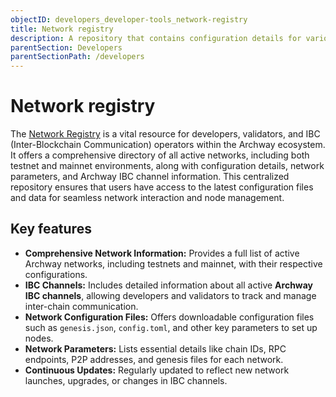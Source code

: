 ```yaml
---
objectID: developers_developer-tools_network-registry
title: Network registry
description: A repository that contains configuration details for various Archway blockchain networks, including mainnet, testnet, and dev networks.
parentSection: Developers
parentSectionPath: /developers
---
```


# Network registry

The [Network Registry](https://github.com/archway-network/networks) is a vital resource for developers, validators, and IBC (Inter-Blockchain Communication) operators within the Archway ecosystem. It offers a comprehensive directory of all active networks, including both testnet and mainnet environments, along with configuration details, network parameters, and Archway IBC channel information. This centralized repository ensures that users have access to the latest configuration files and data for seamless network interaction and node management.

## Key features

- **Comprehensive Network Information:** Provides a full list of active Archway networks, including testnets and mainnet, with their respective configurations.
- **IBC Channels:** Includes detailed information about all active **Archway IBC channels**, allowing developers and validators to track and manage inter-chain communication.
- **Network Configuration Files:** Offers downloadable configuration files such as `genesis.json`, `config.toml`, and other key parameters to set up nodes.
- **Network Parameters:** Lists essential details like chain IDs, RPC endpoints, P2P addresses, and genesis files for each network.
- **Continuous Updates:** Regularly updated to reflect new network launches, upgrades, or changes in IBC channels.
